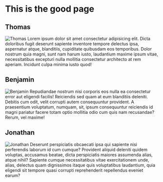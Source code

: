 # This is the good page

## Thomas
![Thomas](/images/co-workers/thomas.jpg)
Lorem ipsum dolor sit amet consectetur adipisicing elit. Dicta doloribus fugit deserunt sapiente inventore tempore delectus ipsa, aspernatur atque, blanditiis, cupiditate quibusdam eos temporibus. Dolor nostrum quia magni, sunt nam harum iusto, laudantium maxime ipsum vitae, necessitatibus excepturi nulla mollitia consectetur architecto at rem aperiam. Incidunt culpa minima iusto quod!

## Benjamin
![Benjamin](/images/co-workers/benjamin.jpg#align-left)
Repudiandae nostrum nisi corporis eos nulla ea consectetur error aut eligendi facilis! Reiciendis sed quam at eum blanditiis deleniti. Debitis cum odit, velit corrupti autem consequuntur provident. A praesentium voluptatum, numquam, sit, ipsum consequuntur reiciendis id magni pariatur facere totam optio mollitia odio cum quis nam recusandae? Rerum, vel maxime!

## Jonathan
![Jonathan](/images/co-workers/jonathan.jpg)
Deserunt perspiciatis obcaecati ipsa qui sapiente nisi perferendis laborum id cum cumque? Provident aliquid deleniti quidem voluptas, accusamus beatae, dicta perspiciatis maiores assumenda alias, atque nihil? Sapiente cumque necessitatibus vitae exercitationem unde, alias, delectus quam dignissimos itaque quis voluptatibus laudantium, quia eligendi sit tempore quasi corrupti reprehenderit repellendus eveniet earum?
